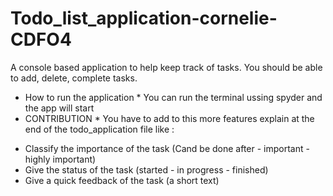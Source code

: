 # Todo_list_application-cornelie-CDFO4
A console based application to help keep track of tasks. You should be able to add, delete, complete tasks.
* How to run the application * 
You can run the terminal ussing spyder and the app will start 
* CONTRIBUTION * 
 You have to add to this more features explain at the end of the todo_application file like : 
 - Classify the importance of the task (Cand be done after - important - highly important)
 - Give the status of the task (started - in progress - finished)
 - Give a quick feedback of the task (a short text)
